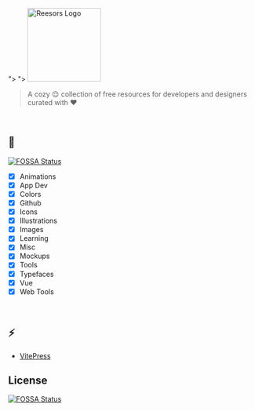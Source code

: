 <picture>
  <source media="(prefers-color-scheme: dark)" srcset="docs/public/logo.png">">
  <source media="(prefers-color-scheme: light)" srcset="docs/public/logo.png">">
  <img alt="Reesors Logo" src="docs/.vuepress/public/logo.png" width="150">
</picture>

> A cozy 😌 collection of free resources for developers and designers curated with ♥️

<br>

## 🎉
[![FOSSA Status](https://app.fossa.com/api/projects/git%2Bgithub.com%2FVedxP%2Freesors.svg?type=shield)](https://app.fossa.com/projects/git%2Bgithub.com%2FVedxP%2Freesors?ref=badge_shield)


- [x] Animations
- [x] App Dev
- [x] Colors
- [x] Github
- [x] Icons
- [x] Illustrations
- [x] Images
- [x] Learning
- [x] Misc
- [x] Mockups
- [x] Tools
- [x] Typefaces
- [x] Vue
- [x] Web Tools

<br>

## ⚡

- [VitePress](https://vitepress.vuejs.org/)


## License
[![FOSSA Status](https://app.fossa.com/api/projects/git%2Bgithub.com%2FVedxP%2Freesors.svg?type=large)](https://app.fossa.com/projects/git%2Bgithub.com%2FVedxP%2Freesors?ref=badge_large)